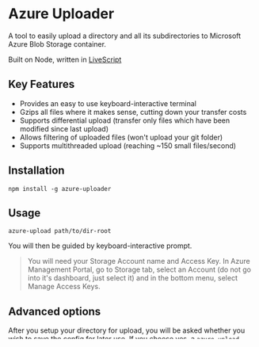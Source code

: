 # Azure Uploader
A tool to easily upload a directory and all its subdirectories to Microsoft Azure Blob Storage container.

Built on Node, written in [LiveScript](http://livescript.net/)

## Key Features
- Provides an easy to use keyboard-interactive terminal
- Gzips all files where it makes sense, cutting down your transfer costs
- Supports differential upload (transfer only files which have been modified since last upload)
- Allows filtering of uploaded files (won't upload your git folder)
- Supports multithreaded upload (reaching ~150 small files/second)

## Installation

    npm install -g azure-uploader

## Usage

    azure-upload path/to/dir-root

You will then be guided by keyboard-interactive prompt.

> You will need your Storage Account name and Access Key. In Azure Management Portal, go to Storage tab, select an Account (do not go into it's dashboard, just select it) and in the bottom menu, select Manage Access Keys.

## Advanced options

After you setup your directory for upload, you will be asked whether you wish to save the config for later use. If you choose yes, a `azure-upload-settings.json` file will be created in the uploaded directory root. You will then be able to upload the directory without entering your credentials and upload only files modified since last upload (using [stat's](http://nodejs.org/api/fs.html#fs_fs_stat_path_callback) [mtime](http://nodejs.org/api/fs.html#fs_class_fs_stats)). You will be asked whether you wish to use the config files and upload all or modified files in a keyboard-interactive interface.

You can also pass these choices as arguments on startup, with `-y` to use config file (you will be taken directly to all files / modified only question), `-a` to upoad all files and `-m` to upload only modified files. Note that `-a` or `-m` without `-y` will still invoke a prompt whether to use the config file.

To non-interactively upload only modified files in a folder, use `azure-upload path/to/dir-root -ym`. Similarly, use `azure-upload path/to/dir-root -ya` to upload all files.

## Ignoring specified files

By default, uploader ignores all files and directories starting with `.` character (.git etc.) and `node_modules` directory anywhere in project. You can turn this option off when setting up the upload. Unless you tweak `azure-upload-settings.json`, the config file is also never uploaded.

More advanced ignore options can be accessed in `azure-upload-settings.json`, with keys `ignore_name` and `ignore_path`.
- `ignore_name` ignores files and directories by their individual names - eg. to ignore `basedir/foo/bar.txt`, you might enter `bar.txt` (and to ignore all files in `foo` directory, you would enter `foo`)
- `ignore_path` works on the whole relative path from the basedir - meaning string `foo/bar.txt` would match `basedir/foo/bar.txt`, but not `basedir/subfolder/foo/bar.txt` (but RegExp without starting `^` would match both!)

Both rulesets are typed in as arrays, with individual rules either strings or two-sized arrays. If the rule is a string, an exact match (===) is required. If the rule is an array, it is considered as RegExp(rule[0], rule[1]), i.e. first array element serves as the pattern, second as flags (most commonly `i` for case-insensitive match).

Neither ruleset matches absolute path up to and including the basedir.

## Licence (MIT)
Copyright (c) 2014 Economia, a.s.

Permission is hereby granted, free of charge, to any person
obtaining a copy of this software and associated documentation
files (the "Software"), to deal in the Software without
restriction, including without limitation the rights to use,
copy, modify, merge, publish, distribute, sublicense, and/or sell
copies of the Software, and to permit persons to whom the
Software is furnished to do so, subject to the following
conditions:

The above copyright notice and this permission notice shall be
included in all copies or substantial portions of the Software.

THE SOFTWARE IS PROVIDED "AS IS", WITHOUT WARRANTY OF ANY KIND,
EXPRESS OR IMPLIED, INCLUDING BUT NOT LIMITED TO THE WARRANTIES
OF MERCHANTABILITY, FITNESS FOR A PARTICULAR PURPOSE AND
NONINFRINGEMENT. IN NO EVENT SHALL THE AUTHORS OR COPYRIGHT
HOLDERS BE LIABLE FOR ANY CLAIM, DAMAGES OR OTHER LIABILITY,
WHETHER IN AN ACTION OF CONTRACT, TORT OR OTHERWISE, ARISING
FROM, OUT OF OR IN CONNECTION WITH THE SOFTWARE OR THE USE OR
OTHER DEALINGS IN THE SOFTWARE.
